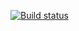 [![Build status](https://ci.appveyor.com/api/projects/status/99296mgs1atkju32/branch/main?svg=true)](https://ci.appveyor.com/project/kreketjot/clean-functions/branch/main)
